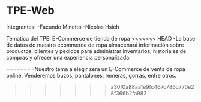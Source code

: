 # TPE-Web

Integrantes:
-Facundo Minetto
-Nicolas Hsieh

Tematica del TPE: E-Commerce de tienda de ropa
<<<<<<< HEAD
-La base de datos de nuestro ecommerce de ropa almacenará información sobre productos, clientes y pedidos para administrar inventarios, historiales de compras y ofrecer una experiencia personalizada. 

=======
-Nuestro tema a elegir sera un E-Commerce de venta de ropa online. Venderemos buzos, pantalones, remeras, gorras, entre otros.
>>>>>>> a30f0a88aa1e9fc467c786c770e28f366b2fa982
